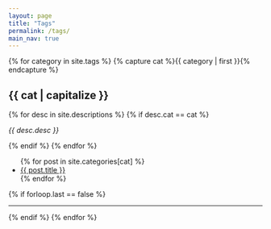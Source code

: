 ```yaml
---
layout: page
title: "Tags"
permalink: /tags/
main_nav: true
---
```


{% for category in site.tags %}
  {% capture cat %}{{ category | first }}{% endcapture %}
  <h2 id="{{cat}}">{{ cat | capitalize }}</h2>
  {% for desc in site.descriptions %}
    {% if desc.cat == cat %}
      <p class="desc"><em>{{ desc.desc }}</em></p>
    {% endif %}
  {% endfor %}
  <div class="tags">
    <ul class="tags-posts">
    {% for post in site.categories[cat] %}
      <li>
          <a class="post-title" href="{{ post.url | prepend: site.baseurl }}">{{ post.title }}</a>
      </li>
    {% endfor %}
    </ul>
  </div>
  {% if forloop.last == false %}<hr>{% endif %}
{% endfor %}
<br>
